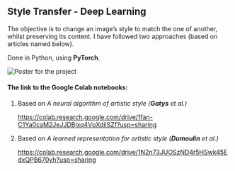 ## Style Transfer - Deep Learning


The objective is to change an image’s style to match the one of another, whilst preserving its content. I have followed two approaches (based on articles named below).

Done in Python, using **PyTorch**.


![Poster for the project]()


#### The link to the Google Colab notebooks:


1. Based on *A neural algorithm of artistic style (**Gatys** et al.)*

      https://colab.research.google.com/drive/1fan-C1Ya0caM2JeJJDBjxq4VpXdilSZf?usp=sharing

2. Based on *A learned representation for artistic style (**Dumoulin** et al.)*

      https://colab.research.google.com/drive/1N2n73JUOSzND4r5HSwk45EdxQPB670yh?usp=sharing

